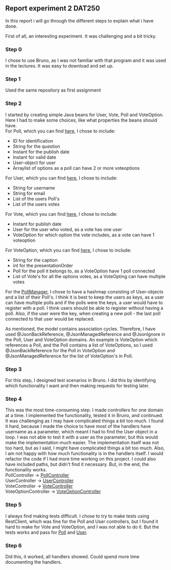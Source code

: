 ## Report experiment 2 DAT250

In this report i will go through the different steps to explain what i have done. 

First of all, an interesting experiment. It was challenging and a bit tricky. 

### Step 0
I chose to use Bruno, as I was not familiar with that program and it was used in the lectures. It was easy to download 
and set up.

### Step 1
Used the same repository as first assignment

### Step 2
I started by creating simple Java beans for User, Vote, Poll and VoteOption. Here I had to make some choices, like what 
properties the beans should have. 
<br>
For Poll, which you can find [here](https://github.com/vetlemknutsen/DAT250-Experiments/blob/main/src/main/java/com/example/demo/domains/Poll.java), I chose to include:
* ID for identification
* String for the question 
* Instant for the publish date 
* Instant for valid date 
* User-object for user 
* Arraylist of options as a poll can have 2 or more voteoptions

For User, which you can find [here](https://github.com/vetlemknutsen/DAT250-Experiments/blob/main/src/main/java/com/example/demo/domains/User.java), I chose to include: 
* String for username
* String for email
* List of the users Poll's 
* List of the users votes

For Vote, which you can find [here](https://github.com/vetlemknutsen/DAT250-Experiments/blob/main/src/main/java/com/example/demo/domains/Vote.java), I chose to include:
* Instant for publish date
* User for the user who voted, as a vote has one user
* VoteOption for which option the vote includes, as a vote can have 1 voteoption

For VoteOption, which you can find [here](https://github.com/vetlemknutsen/DAT250-Experiments/blob/main/src/main/java/com/example/demo/domains/VoteOption.java), I chose to include: 
* String for the caption
* int for the presentationOrder
* Poll for the poll it belongs to, as a VoteOption have 1 poll connected
* List of Vote's for all the options votes, as a VoteOpting can have multiple votes

For the [PollManager](https://github.com/vetlemknutsen/DAT250-Experiments/blob/main/src/main/java/com/example/demo/manager/PollManager.java), I chose to have a hashmap consisting of User-objects and a list of their Poll's. 
I think it is best to keep the users as keys, as a user can have multiple polls and if the polls were the keys, 
a user would have to register with a poll. I think users should be able to register without having a poll.
Also, if the user were the key, when creating a new poll - the last poll connected to that user would be replaced.

As mentioned, the model contains association cycles. Therefore, I have used @JsonBackReference, @JsonManagedReference 
and @JsonIgnore in the Poll, User and VoteOption domains. An example is VoteOption which references a Poll, and the Poll 
contains a list of VoteOptions, so I used @JsonBackReference for the Poll in VoteOption and @JsonManagedReference for the
list of VoteOption's in Poll.

### Step 3
For this step, I designed test scenarios in Bruno. I did this by identifying which functionality I want and then
making requests for testing later. 

### Step 4
This was the most time-consuming step. I made controllers for one domain at a time. I implemented the functionality, 
tested it in Bruno, and continued. It was challenging as I may have complicated things a bit too much. 
I found it hard, because I made the choice to have most of the handlers have username as a parameter, which meant I had
to find the User object in a loop. I was not able to test it with a user as the parameter, but this would make the 
implementation much easier. The implementation itself was not too hard, but as I said, I might have complicated things a bit too much. 
Also, I am not happy with how much functionality is in the handlers itself. I would refactor the code if I had more time 
working on this project. I could also have included paths, but didn't find it necessary. But, in the end, the functionality works. 
<br>
PollController -> [PollController](https://github.com/vetlemknutsen/DAT250-Experiments/blob/main/src/main/java/com/example/demo/controller/pollController.java)
<br>
UserController -> [UserController](https://github.com/vetlemknutsen/DAT250-Experiments/blob/main/src/main/java/com/example/demo/controller/userController.java)
<br>
VoteController -> [VoteController](https://github.com/vetlemknutsen/DAT250-Experiments/blob/main/src/main/java/com/example/demo/controller/voteController.java)
<br>
VoteOptionController -> [VoteOptionController](https://github.com/vetlemknutsen/DAT250-Experiments/blob/main/src/main/java/com/example/demo/controller/voteOptionController.java)

### Step 5
I always find making tests difficult. I chose to try to make tests using RestClient, which was fine for the Poll and User 
controllers, but I found it hard to make for Vote and VoteOption, and I was not able to do it. 
But the tests works and pass for [Poll](https://github.com/vetlemknutsen/DAT250-Experiments/blob/main/src/test/java/com/example/demo/controller/PollControllerTest.java) and [User](https://github.com/vetlemknutsen/DAT250-Experiments/blob/main/src/test/java/com/example/demo/controller/UserControllerTest.java). 


### Step 6
Did this, it worked, all handlers showed. Could spend more time documenting the handlers. 



